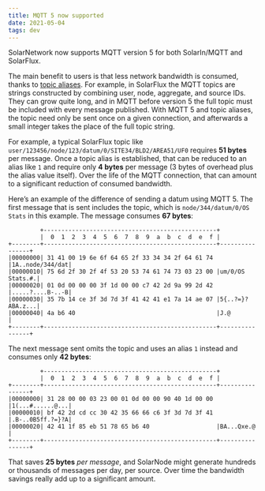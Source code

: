 ```yaml
---
title: MQTT 5 now supported
date: 2021-05-04
tags: dev
---
```

SolarNetwork now supports MQTT version 5 for both SolarIn/MQTT and SolarFlux.

<!--more-->

The main benefit to
users is that less network bandwidth is consumed, thanks to [topic aliases][topic-aliases]. For
example, in SolarFlux the MQTT topics are strings constructed by combining user, node, aggregate,
and source IDs. They can grow quite long, and in MQTT before version 5 the full topic must be
included with every message published. With MQTT 5 and topic aliases, the topic need only be sent
once on a given connection, and afterwards a small integer takes the place of the full topic string.

For example, a typical SolarFlux topic like `user/123456/node/123/datum/0/SITE34/BLD2/AREA51/UF0`
requires **51 bytes** per message. Once a topic alias is established, that can be reduced to an
alias like `1` and require only **4 bytes** per message (3 bytes of overhead plus the alias value
itself). Over the life of the MQTT connection, that can amount to a significant reduction of
consumed bandwidth.

Here’s an example of the difference of sending a datum using MQTT 5. The first message that is sent
includes the topic, which is `node/344/datum/0/OS Stats` in this example. The message consumes **67
bytes**:

```
         +-------------------------------------------------+
         |  0  1  2  3  4  5  6  7  8  9  a  b  c  d  e  f |
+--------+-------------------------------------------------+----------------+
|00000000| 31 41 00 19 6e 6f 64 65 2f 33 34 34 2f 64 61 74 |1A..node/344/dat|
|00000010| 75 6d 2f 30 2f 4f 53 20 53 74 61 74 73 03 23 00 |um/0/OS Stats.#.|
|00000020| 01 0d 00 00 00 3f 1d 00 00 c7 42 2d 9a 99 2d 42 |.....?....B-..-B|
|00000030| 35 7b 14 ce 3f 3d 7d 3f 41 42 41 e1 7a 14 ae 07 |5{..?=}?ABA.z...|
|00000040| 4a b6 40                                        |J.@             |
+--------+-------------------------------------------------+----------------+
```

The next message sent omits the topic and uses an alias `1` instead and consumes only **42 bytes**:

```
         +-------------------------------------------------+
         |  0  1  2  3  4  5  6  7  8  9  a  b  c  d  e  f |
+--------+-------------------------------------------------+----------------+
|00000000| 31 28 00 00 03 23 00 01 0d 00 00 90 40 1d 00 00 |1(...#......@...|
|00000010| bf 42 2d cd cc 30 42 35 66 66 c6 3f 3d 7d 3f 41 |.B-..0B5ff.?=}?A|
|00000020| 42 41 1f 85 eb 51 78 65 b6 40                   |BA...Qxe.@      |
+--------+-------------------------------------------------+----------------+
```

That saves **25 bytes** _per message_, and SolarNode might generate hundreds or thousands of
messages per day, per source. Over time the bandwidth savings really add up to a significant amount.


[topic-aliases]: https://www.hivemq.com/blog/mqtt5-essentials-part10-topic-alias/
